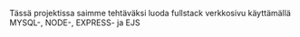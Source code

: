 Tässä projektissa saimme tehtäväksi luoda fullstack verkkosivu käyttämällä MYSQL-, NODE-, EXPRESS- ja EJS
